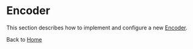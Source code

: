 # Encoder

This section describes how to implement and configure a new [Encoder](../src/main/java/org/n52/iceland/coding/encode/Encoder.java).

Back to [Home](Home.md)